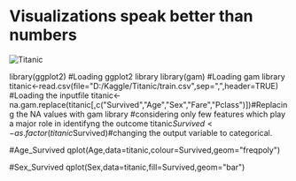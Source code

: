 # Visualizations speak better than numbers

 ![Titanic](.jpg)
 
library(ggplot2) #Loading ggplot2 library</pre>
library(gam) #Loading gam library
titanic<-read.csv(file="D:/Kaggle/Titanic/train.csv",sep=",",header=TRUE) #Loading the inputfile
titanic<-na.gam.replace(titanic[,c("Survived","Age","Sex","Fare","Pclass")])#Replacing the NA values with gam library
#considering only few features which play a major role in identifyng the outcome
titanic$Survived<-as.factor(titanic$Survived)#changing the output variable to categorical.


#Age_Survived
qplot(Age,data=titanic,colour=Survived,geom="freqpoly")

#Sex_Survived
qplot(Sex,data=titanic,fill=Survived,geom="bar")
 
